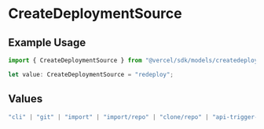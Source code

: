 # CreateDeploymentSource

## Example Usage

```typescript
import { CreateDeploymentSource } from "@vercel/sdk/models/createdeploymentop.js";

let value: CreateDeploymentSource = "redeploy";
```

## Values

```typescript
"cli" | "git" | "import" | "import/repo" | "clone/repo" | "api-trigger-git-deploy" | "redeploy" | "v0-web"
```